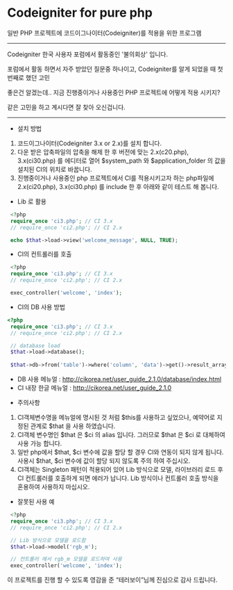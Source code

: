 # Codeigniter for pure php

일반 PHP 프로젝트에 코드이그나이터(Codeigniter)를 적용을 위한 프로그램

----

Codeigniter 한국 사용자 포럼에서 활동중인 '불의회상' 입니다.

포럼에서 활동 하면서 자주 받았던 질문중 하나이고, Codeigniter를 알게 되었을 때 첫 번째로 했던 고민
 
좋은건 알겠는데..  지금 진행중이거나 사용중인 PHP 프로젝트에 어떻게 적용 시키지?

같은 고민을 하고 계시다면 잘 찾아 오신겁니다.

----

* 설치 방법

1. 코드이그나이터(Codeigniter 3.x or 2.x)를 설치 합니다.
2. 다운 받은 압축파일의 압축을 해제 한 후 버전에 맞는 2.x(c20.php), 3.x(ci30.php) 를 에디터로 열어 $system_path 와 $application_folder 의 값을 설치된 CI의 위치로 바꿉니다.
4. 진행중이거나 사용중인 php 프로젝트에서 CI를 적용시키고자 하는 php파일에 2.x(ci20.php), 3.x(ci30.php) 를 include 한 후 아래와 같이 테스트 해 봅니다.

* Lib 로 활용

```php
 <?php
 require_once 'ci3.php'; // CI 3.x
 // require_once 'ci2.php'; // CI 2.x

 echo $that->load->view('welcome_message', NULL, TRUE);
````

* CI의 컨트롤러를 호출

```php
 <?php
 require_once 'ci3.php'; // CI 3.x
 // require_once 'ci2.php'; // CI 2.x

 exec_controller('welcome', 'index');
```

* CI의 DB 사용 방법

```php
<?php
 require_once 'ci3.php'; // CI 3.x
 // require_once 'ci2.php'; // CI 2.x

 // database load
 $that->load->database();
 
 $that->db->from('table')->where('column', 'data')->get()->result_array();
````
- DB 사용 메뉴얼 : http://cikorea.net/user_guide_2.1.0/database/index.html
- CI 내장 한글 메뉴얼 : http://cikorea.net/user_guide_2.1.0

* 주의사항

1. CI객체변수명을 메뉴얼에 명시된 것 처럼 $this를 사용하고 싶었으나, 예약어로 지정된 관계로 $that 을 사용 하였습니다.
2. CI객체 변수명인 $that 은 $ci 의 alias 입니다. 그러므로 $that 은 $ci 로 대체하여 사용 가능 합니다.
3. 일반 php에서 $that, $ci 변수에 값을 할당 할 경우 CI와 연동이 되지 않게 됩니다. 사용시 $that, $ci 변수에 값이 할당 되지 않도록 주의 하여 주십시오.
4. CI객체는 Singleton 패턴이 적용되어 있어 Lib 방식으로 모델, 라이브러리 로드 후 CI 컨트롤러를 호출하게 되면 에러가 납니다. Lib 방식이나 컨트롤러 호출 방식을 혼용하여 사용하지 마십시오.


* 잘못된 사용 예

```php
 <?php
 require_once 'ci3.php'; // CI 3.x
 // require_once 'ci2.php'; // CI 2.x

 // Lib 방식으로 모델을 로드함
 $that->load->model('rgb_m');

 // 컨트롤러 에서 rgb_m 모델을 로드하여 사용
 exec_controller('welcome', 'index');
```

이 프로젝트를 진행 할 수 있도록 영감을 준 “테러보이”님께 진심으로 감사 드립니다.
